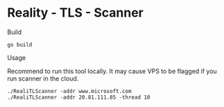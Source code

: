 # Reality - TLS - Scanner

Build
```
go build
```

Usage

Recommend to run this tool locally. It may cause VPS to be flagged if you run scanner in the cloud.
```
./RealiTLScanner -addr www.microsoft.com
./RealiTLScanner -addr 20.81.111.85 -thread 10
```
